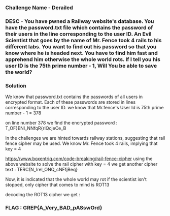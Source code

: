 ### Challenge Name - Derailed

### DESC - You have pwned a Railway website's database. You have the password.txt file which contains the password of their users in the line corresponding to the user ID. An Evil Scientist that goes by the name of Mr. Fence took 4 rails to his different labs. You want to find out his password so that you know where he is headed next. You have to find him fast and apprehend him otherwise the whole world rots. If I tell you his user ID is the 75th prime number - 1, Will You be able to save the world?

### Solution 
We know that password.txt contains the passwords of all users in encrypted format. 
Each of these passwords are stored in lines corresponding to the user ID. we know that Mr.fence's 
User Id is 75th prime number - 1 = 378 

on line number 378 we find the encrypted password : T_OF}ENI_NNfqR{rlQcjeCe_B

In the challenges we are hinted towards railway stations, suggesting that rail fence cipher may be used.
We know Mr. Fence took 4 rails, implying that key = 4

https://www.boxentriq.com/code-breaking/rail-fence-cipher 
using the above website to solve the rail cipher with key = 4 
we get another cipher text : TERC{N_Irel_ONQ_cNFfjBeq}

Now, it is indicated that the whole world may rot if the scientist isn't stopped, only cipher that comes to mind is ROT13

decoding the ROT13 cipher we get :

### FLAG : GREP{A_Very_BAD_pASswOrd}

